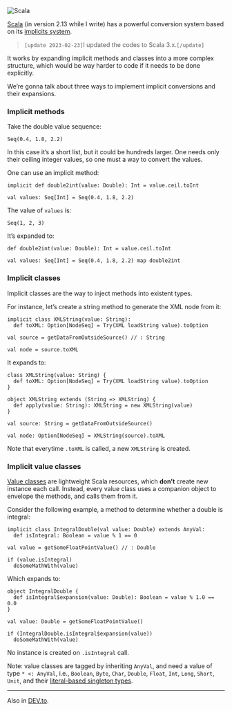 ![Scala](//cacilhas.info/img/scala.png)

[Scala](https://www.scala-lang.org/) (in version 2.13 while I write) has a powerful conversion system based on its [implicits system](https://www.scala-lang.org/files/archive/spec/2.13/07-implicits.html).

> `[update 2023-02-23]`I updated the codes to Scala 3.x.`[/update]`

It works by expanding implicit methods and classes into a more complex structure, which would be way harder to code if it needs to be done explicitly.

We’re gonna talk about three ways to implement implicit conversions and their expansions.

### Implicit methods

Take the double value sequence:

    Seq(0.4, 1.8, 2.2)

In this case it’s a short list, but it could be hundreds larger. One needs only their ceiling integer values, so one must a way to convert the values.

One can use an implicit method:

    implicit def double2int(value: Double): Int = value.ceil.toInt
    
    val values: Seq[Int] = Seq(0.4, 1.8, 2.2)

The value of `values` is:

    Seq(1, 2, 3)

It’s expanded to:

    def double2int(value: Double): Int = value.ceil.toInt
    
    val values: Seq[Int] = Seq(0.4, 1.8, 2.2) map double2int

### Implicit classes

Implicit classes are the way to inject methods into existent types.

For instance, let’s create a string method to generate the XML node from it:

    implicit class XMLString(value: String):
      def toXML: Option[NodeSeq] = Try(XML loadString value).toOption
    
    val source = getDataFromOutsideSource() // : String
    
    val node = source.toXML

It expands to:

    class XMLString(value: String) {
      def toXML: Option[NodeSeq] = Try(XML loadString value).toOption
    }
    
    object XMLString extends (String => XMLString) {
      def apply(value: String): XMLString = new XMLString(value)
    }
    
    val source: String = getDataFromOutsideSource()
    
    val node: Option[NodeSeq] = XMLString(source).toXML

Note that everytime `.toXML` is called, a new `XMLString` is created.

### Implicit value classes

[Value classes](https://docs.scala-lang.org/overviews/core/value-classes.html) are lightweight Scala resources, which **don’t** create new instance each call. Instead, every value class uses a companion object to envelope the methods, and calls them from it.

Consider the following example, a method to determine whether a double is integral:

    implicit class IntegralDouble(val value: Double) extends AnyVal:
      def isIntegral: Boolean = value % 1 == 0
    
    val value = getSomeFloatPointValue() // : Double
    
    if (value.isIntegral)
      doSomeMathWith(value)

Which expands to:

    object IntegralDouble {
      def isIntegral$expansion(value: Double): Boolean = value % 1.0 == 0.0
    }
    
    val value: Double = getSomeFloatPointValue()
    
    if (IntegralDouble.isIntegral$expansion(value))
      doSomeMathWith(value)

No instance is created on `.isIntegral` call.

Note: value classes are tagged by inheriting `AnyVal`, and need a value of type `* <: AnyVal`, i.e., `Boolean`, `Byte`, `Char`, `Double`, `Float`, `Int`, `Long`, `Short`, `Unit`, and their [literal-based singleton types](https://docs.scala-lang.org/sips/42.type.html).

* * *

Also in [DEV.to](https://dev.to/cacilhas/implicit-conversions-in-scala-4dgb).